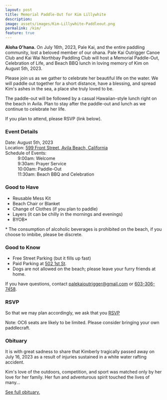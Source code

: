 ```yaml
---
layout: post
title: Memorial Paddle-Out for Kim Lillywhite
description: 
image: assets/images/Kim-Lillywhite-Paddleout.png
permalink: /kim/
feature: true
---
```


<b>Aloha O'hana.</b> On July 16th, 2023, Pale Kai, and the entire paddling community, lost a beloved member of our ohana. Pale Kai Outrigger Canoe Club
and Kai Wai Northbay Paddling Club will host a Memorial Paddle-Out, Celebration of Life, and Beach BBQ lunch in loving memory of Kim on August 5th, 2023.

<p>Please join us as we gather to celebrate her beautiful life on the water. We will paddle out together for a short distance,
have a blessing, and spread Kim's ashes in the sea, a place she truly loved to be.</p>

<p>The paddle-out will be followed by a casual Hawaiian-style lunch right on the beach in Avila. Plan to stay after the paddle-out and
lunch as we continue to celebrate her life.</p>

<p>If you plan to attend, please RSVP (link below).</p>

<h3>Event Details</h3>

<style type="text/css">
<!--
 .tab0 { margin-left: 0px; margin-top: 0px; margin-bottom: 0px }
 .tab1 { margin-left: 40px; margin-top: 0px; }
-->
</style>

<p class="tab0">Date: August 5th, 2023<br>
Location: <a href="https://goo.gl/maps/VLFRQMEQFwvGvdTX7">599 Front Street, Avila Beach, California</a><br>
Schedule of Events:<br>
<p class="tab1">
    9:00am: Welcome<br>
    9:30am: Prayer Service<br>
    10:00am: Paddle-Out<br>
    11:30am: Beach BBQ and Celebration<br>
</p>
    
<h3>Good to Have</h3>
<ul>
<li>Reusable Mess Kit</li>
<li>Beach Chair or Blanket</li>
<li>Change of Clothes (if you plan to paddle)</li>
<li>Layers (it can be chilly in the mornings and evenings)</li>
<li>BYOB*</li>
</ul>

<p>* The consumption of alcoholic beverages is prohibited on the beach, if you choose to imbibe, please be discrete.</p>

<h3>Good to Know</h3>
<ul>
<li>Free Street Parking (but it fills up fast)</li>
<li>Paid Parking at <a target="_blank" href="https://goo.gl/maps/ST3diTTBTZkddoby9">502 1st St</a>.</li>
<li>Dogs are not allowed on the beach; please leave your furry friends at home.</li>
</ul>

<p>If you have questions, contact <a href="mailto:palekaioutrigger@gmail.com">palekaioutrigger@gmail.com</a>
or <a href="tel:+1-603-306-7458">603-306-7458</a>.

<h3>RSVP</h3>

<p>
So that we may plan accordingly, we ask that you <a href="https://forms.gle/DmC64KBrKHsFkgUR6" target="_blank" 
class="button special">RSVP</a>
</p>

<p>Note: OC6 seats are likely to be limited. Please consider bringing your own paddlecraft.</p>

<h3>Obituary</h3>
<p>It is with great sadness to share that Kimberly tragically passed away on July 16, 2023 as a result of injuries sustained in a
white water rafting accident.

<p>Kim's love of the outdoors, competition, and sport was matched only by her love for her family. Her fun and adventurous spirit 
touched the lives of many...</p>

<p><a target="_blank" href="https://www.legacy.com/us/obituaries/name/kimberly-lillywhite-obituary?id=52524752">See full obituary.</a></p>
